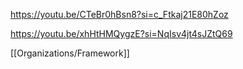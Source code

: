 
https://youtu.be/CTeBr0hBsn8?si=c_Ftkaj21E80hZoz

https://youtu.be/xhHtHMQygzE?si=NqIsv4jt4sJZtQ69

[[Organizations/Framework]]

